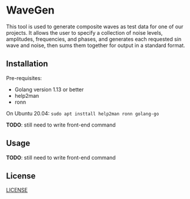 # WaveGen

This tool is used to generate composite waves as test data for one of our
projects. It allows the user to specify a collection of noise levels,
amplitudes, frequencies, and phases, and generates each requested sin wave and
noise, then sums them together for output in a standard format.

## Installation

Pre-requisites:
* Golang version 1.13 or better
* help2man
* ronn

On Ubuntu 20.04: `sudo apt insttall help2man ronn golang-go`

**TODO**: still need to write front-end command

## Usage

**TODO**: still need to write front-end command

## License

[LICENSE](./LICENSE)
